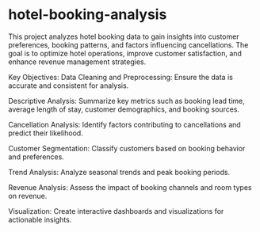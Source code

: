 # hotel-booking-analysis
This project analyzes hotel booking data to gain insights into customer preferences, booking patterns, and factors influencing cancellations. The goal is to optimize hotel operations, improve customer satisfaction, and enhance revenue management strategies.

 Key Objectives:
Data Cleaning and Preprocessing: Ensure the data is accurate and consistent for analysis.

 Descriptive Analysis: Summarize key metrics such as booking lead time, average length of stay, customer demographics, and booking sources.

 Cancellation Analysis: Identify factors contributing to cancellations and predict their likelihood.

 Customer Segmentation: Classify customers based on booking behavior and preferences.

 Trend Analysis: Analyze seasonal trends and peak booking periods.

 Revenue Analysis: Assess the impact of booking channels and room types on revenue.

 Visualization: Create interactive dashboards and visualizations for actionable insights.

